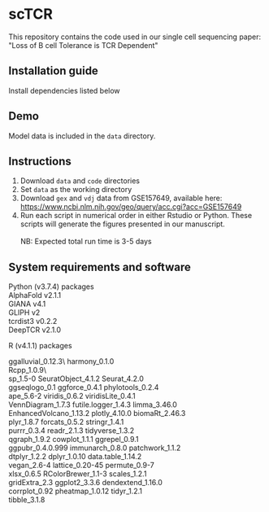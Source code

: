 # scTCR

This repository contains the code used in our single cell sequencing paper: "Loss of B cell Tolerance is TCR Dependent"

## Installation guide
Install dependencies listed below

## Demo
Model data is included in the `data` directory.

## Instructions
1. Download `data` and `code` directories
2. Set `data` as the working directory
3. Download `gex` and `vdj` data from GSE157649, available here: https://www.ncbi.nlm.nih.gov/geo/query/acc.cgi?acc=GSE157649
4. Run each script in numerical order in either Rstudio or Python.  These scripts will generate the figures presented in our manuscript.\
\
NB: Expected total run time is 3-5 days

## System requirements and software

Python (v3.7.4) packages\
AlphaFold v2.1.1\
GIANA v4.1\
GLIPH v2\
tcrdist3 v0.2.2\
DeepTCR v2.1.0


R (v4.1.1) packages

ggalluvial_0.12.3\ 
harmony_0.1.0\
Rcpp_1.0.9\            
sp_1.5-0               SeuratObject_4.1.2     Seurat_4.2.0          
ggseqlogo_0.1          ggforce_0.4.1          phylotools_0.2.4      
ape_5.6-2              viridis_0.6.2          viridisLite_0.4.1     
VennDiagram_1.7.3      futile.logger_1.4.3    limma_3.46.0          
EnhancedVolcano_1.13.2 plotly_4.10.0          biomaRt_2.46.3        
plyr_1.8.7             forcats_0.5.2          stringr_1.4.1         
purrr_0.3.4            readr_2.1.3            tidyverse_1.3.2       
qgraph_1.9.2           cowplot_1.1.1          ggrepel_0.9.1         
ggpubr_0.4.0.999       immunarch_0.8.0        patchwork_1.1.2       
dtplyr_1.2.2           dplyr_1.0.10           data.table_1.14.2     
vegan_2.6-4            lattice_0.20-45        permute_0.9-7         
xlsx_0.6.5             RColorBrewer_1.1-3     scales_1.2.1          
gridExtra_2.3          ggplot2_3.3.6          dendextend_1.16.0     
corrplot_0.92          pheatmap_1.0.12        tidyr_1.2.1           
tibble_3.1.8     



